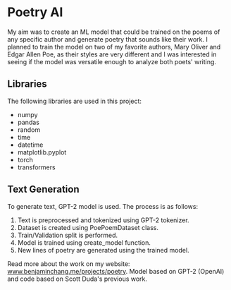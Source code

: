 # Poetry AI

My aim was to create an ML model that could be trained on the poems of any specific author and generate poetry that sounds like their work. I planned to train the model on two of my favorite authors, Mary Oliver and Edgar Allen Poe, as their styles are very different and I was interested in seeing if the model was versatile enough to analyze both poets' writing.

## Libraries
The following libraries are used in this project:
- numpy
- pandas
- random
- time
- datetime
- matplotlib.pyplot
- torch
- transformers

## Text Generation
To generate text, GPT-2 model is used. The process is as follows:

1. Text is preprocessed and tokenized using GPT-2 tokenizer.
2. Dataset is created using PoePoemDataset class.
3. Train/Validation split is performed.
4. Model is trained using create_model function.
5. New lines of poetry are generated using the trained model.


Read more about the work on my website: www.benjaminchang.me/projects/poetry. Model based on GPT-2 (OpenAI) and code based on Scott Duda's previous work.

